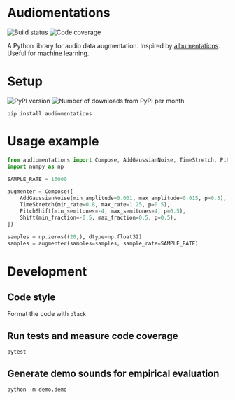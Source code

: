 # Audiomentations

![Build status](https://img.shields.io/circleci/project/github/iver56/audiomentations/master.svg) ![Code coverage](https://img.shields.io/codecov/c/github/iver56/audiomentations/master.svg)

A Python library for audio data augmentation. Inspired by [albumentations](https://github.com/albu/albumentations). Useful for machine learning.

# Setup

![PyPI version](https://img.shields.io/pypi/v/audiomentations.svg?style=flat)
![Number of downloads from PyPI per month](https://img.shields.io/pypi/dm/audiomentations.svg?style=flat)

`pip install audiomentations`

# Usage example

```python
from audiomentations import Compose, AddGaussianNoise, TimeStretch, PitchShift, Shift
import numpy as np

SAMPLE_RATE = 16000

augmenter = Compose([
    AddGaussianNoise(min_amplitude=0.001, max_amplitude=0.015, p=0.5),
    TimeStretch(min_rate=0.8, max_rate=1.25, p=0.5),
    PitchShift(min_semitones=-4, max_semitones=4, p=0.5),
    Shift(min_fraction=-0.5, max_fraction=0.5, p=0.5),
])

samples = np.zeros((20,), dtype=np.float32)
samples = augmenter(samples=samples, sample_rate=SAMPLE_RATE)
```

# Development

## Code style

Format the code with `black`

## Run tests and measure code coverage

`pytest`

## Generate demo sounds for empirical evaluation

`python -m demo.demo`
